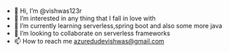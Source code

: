 - 👋 Hi, I’m @vishwas123r
- 👀 I’m interested in any thing that I fall in love with
- 🌱 I’m currently learning serverless,spring boot and also some more java
- 💞️ I’m looking to collaborate on serverless frameworks
- 📫 How to reach me azuredudevishwas@gmail.com

<!---
vishwas123r/vishwas123r is a ✨ special ✨ repository because its `README.md` (this file) appears on your GitHub profile.
You can click the Preview link to take a look at your changes.
--->
